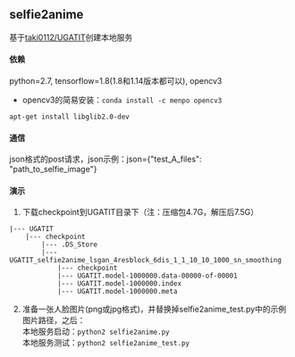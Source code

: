 ## selfie2anime
基于[taki0112/UGATIT](https://github.com/taki0112/UGATIT/tree/e8efff198e252df0f3a5c936f02e7e7669264b13)创建本地服务

#### 依赖

python=2.7, tensorflow=1.8(1.8和1.14版本都可以), opencv3

* opencv3的简易安装：`conda install -c menpo opencv3`

`apt-get install libglib2.0-dev`

#### 通信

json格式的post请求，json示例：json={"test_A_files": "path_to_selfie_image"}

#### 演示
1. 下载checkpoint到UGATIT目录下（注：压缩包4.7G，解压后7.5G） 
```
|--- UGATIT  
    |--- checkpoint  
        |--- .DS_Store  
        |--- UGATIT_selfie2anime_lsgan_4resblock_6dis_1_1_10_10_1000_sn_smoothing  
            |--- checkpoint  
            |--- UGATIT.model-1000000.data-00000-of-00001  
            |--- UGATIT.model-1000000.index  
            |--- UGATIT.model-1000000.meta  
```

2. 准备一张人脸图片(png或jpg格式)，并替换掉selfie2anime_test.py中的示例图片路径，之后：  
本地服务启动：`python2 selfie2anime.py`  
本地服务测试：`python2 selfie2anime_test.py`  
